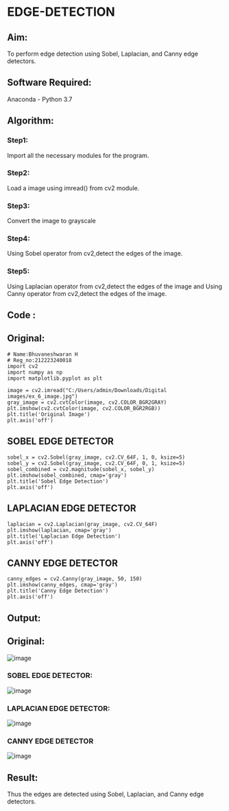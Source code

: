 # EDGE-DETECTION
## Aim:
To perform edge detection using Sobel, Laplacian, and Canny edge detectors.

## Software Required:
Anaconda - Python 3.7

## Algorithm:
### Step1:
Import all the necessary modules for the program.

### Step2:
Load a image using imread() from cv2 module.

### Step3:
Convert the image to grayscale

### Step4:
Using Sobel operator from cv2,detect the edges of the image.

### Step5:

Using Laplacian operator from cv2,detect the edges of the image and Using Canny operator from cv2,detect the edges of the image.

## Code :

## Original:
```
# Name:Bhuvaneshwaran H
# Reg_no:212223240018
import cv2
import numpy as np
import matplotlib.pyplot as plt

image = cv2.imread("C:/Users/admin/Downloads/Digital images/ex_6_image.jpg")
gray_image = cv2.cvtColor(image, cv2.COLOR_BGR2GRAY)
plt.imshow(cv2.cvtColor(image, cv2.COLOR_BGR2RGB))
plt.title('Original Image')
plt.axis('off')

```
## SOBEL EDGE DETECTOR
```
sobel_x = cv2.Sobel(gray_image, cv2.CV_64F, 1, 0, ksize=5) 
sobel_y = cv2.Sobel(gray_image, cv2.CV_64F, 0, 1, ksize=5)  
sobel_combined = cv2.magnitude(sobel_x, sobel_y)  
plt.imshow(sobel_combined, cmap='gray')
plt.title('Sobel Edge Detection')
plt.axis('off')
```
## LAPLACIAN EDGE DETECTOR
```
laplacian = cv2.Laplacian(gray_image, cv2.CV_64F)
plt.imshow(laplacian, cmap='gray')
plt.title('Laplacian Edge Detection')
plt.axis('off')
```
## CANNY EDGE DETECTOR
```
canny_edges = cv2.Canny(gray_image, 50, 150)
plt.imshow(canny_edges, cmap='gray')
plt.title('Canny Edge Detection')
plt.axis('off')  
```

## Output:

## Original:


![image](https://github.com/user-attachments/assets/6f9f377b-0f7e-4753-be3f-d980e5190928)



### SOBEL EDGE DETECTOR:

![image](https://github.com/user-attachments/assets/93a5f06c-bf1c-481e-a12e-02d775fbfc05)


### LAPLACIAN EDGE DETECTOR:

![image](https://github.com/user-attachments/assets/8f7141b2-6a15-4b29-ada8-e732a11cf877)


### CANNY EDGE DETECTOR
![image](https://github.com/user-attachments/assets/8843ff6e-7010-4d03-bb49-38c31b24a6a1)


## Result:
Thus the edges are detected using Sobel, Laplacian, and Canny edge detectors.
